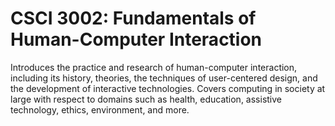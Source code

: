 # CSCI 3002: Fundamentals of Human-Computer Interaction

Introduces the practice and research of human-computer interaction, including its history, theories, the techniques of user-centered design, and the development of interactive technologies. Covers computing in society at large with respect to domains such as health, education, assistive technology, ethics, environment, and more.
